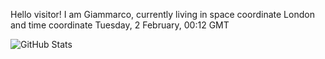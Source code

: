 Hello visitor! I am Giammarco, currently living in space coordinate London and time coordinate Tuesday, 2 February, 00:12 GMT

![GitHub Stats](https://github-readme-stats.vercel.app/api?username=grcasanova)
